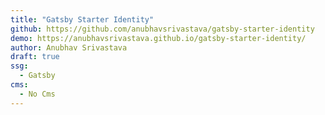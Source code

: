 ```yaml
---
title: "Gatsby Starter Identity"
github: https://github.com/anubhavsrivastava/gatsby-starter-identity
demo: https://anubhavsrivastava.github.io/gatsby-starter-identity/
author: Anubhav Srivastava
draft: true
ssg:
  - Gatsby
cms:
  - No Cms
---
```

